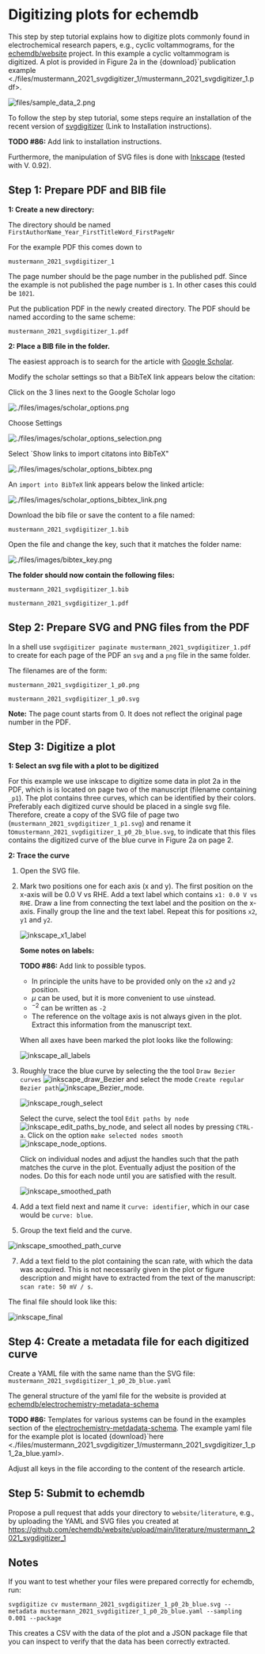 # Digitizing plots for echemdb

This step by step tutorial explains how to digitize plots commonly found in electrochemical research papers, e.g., cyclic voltammograms, for the [echemdb/website](https://github.com/echemdb/website) project. In this example a cyclic voltammogram is digitized. A plot is provided in Figure 2a in the {download}`publication example <./files/mustermann_2021_svgdigitizer_1/mustermann_2021_svgdigitizer_1.pdf>.

![files/sample_data_2.png](files/sample_data_2.png) 

To follow the step by step tutorial, some steps require an installation of the recent version of [svgdigitizer](https://github.com/echemdb/svgdigitizer) (Link to Installation instructions). 

**TODO #86:** Add link to installation instructions.

Furthermore, the manipulation of SVG files is done with [Inkscape](https://inkscape.org/) (tested with V. 0.92).

## Step 1: Prepare PDF and BIB file

**1: Create a new directory:**

The directory should be named `FirstAuthorName_Year_FirstTitleWord_FirstPageNr`

For the example PDF this comes down to

`mustermann_2021_svgdigitizer_1`

The page number should be the page number in the published pdf. Since the example is not published the page number is `1`. In other cases this could be `1021`.

Put the publication PDF in the newly created directory. The PDF should be named according to the same scheme:

`mustermann_2021_svgdigitizer_1.pdf`

**2: Place a BIB file in the folder.**

The easiest approach is to search for the article with [Google Scholar](http://scholar.google.com/).

Modify the scholar settings so that a BibTeX link appears below the citation:

Click on the 3 lines next to the Google Scholar logo

![./files/images/scholar_options.png](files/images/scholar_options.png)

Choose Settings

![./files/images/scholar_options_selection.png](files/images/scholar_options_selection.png)

Select `Show links to import citatons into BibTeX"

![./files/images/scholar_options_bibtex.png](files/images/scholar_options_bibtex.png)

An `import into BibTeX` link appears below the linked article:

![./files/images/scholar_options_bibtex_link.png](files/images/scholar_options_bibtex_link.png)

Download the bib file or save the content to a file named:

`mustermann_2021_svgdigitizer_1.bib`

Open the file and change the key, such that it matches the folder name:

![./files/images/bibtex_key.png](./files/images/bibtex_key.png)  

**The folder should now contain the following files:**

`mustermann_2021_svgdigitizer_1.bib`

`mustermann_2021_svgdigitizer_1.pdf`

## Step 2: Prepare SVG and PNG files from the PDF

In a shell use `svgdigitizer paginate mustermann_2021_svgdigitizer_1.pdf` to create for each page of the PDF an `svg` and a `png` file in the same folder.

The filenames are of the form:

`mustermann_2021_svgdigitizer_1_p0.png`

`mustermann_2021_svgdigitizer_1_p0.svg`

**Note:** The page count starts from 0. It does not reflect the original page number in the PDF.

## Step 3: Digitize a plot

**1: Select an svg file with a plot to be digitized**

For this example we use inkscape to digitize some data in plot 2a in the PDF, which is is located on page two of the manuscript (filename containing `_p1`). The plot contains three curves, which can be identified by their colors. Preferably each digitized curve should be placed in a single svg file. Therefore, create a copy of the SVG file of page two (`mustermann_2021_svgdigitizer_1_p1.svg`) and rename it to`mustermann_2021_svgdigitizer_1_p0_2b_blue.svg`, to indicate that this files contains the digitized curve of the blue curve in Figure 2a on page 2. 

 **2: Trace the curve**

1. Open the SVG file.

3. Mark two positions one for each axis (x and y). The first position on the x-axis will be 0.0 V vs RHE. Add a text label which contains `x1: 0.0 V vs RHE`. Draw a line from connecting the text label and the position on the x-axis. Finally group the line and the text label. Repeat this for positions `x2`, `y1` and `y2`.

   ![inkscape_x1_label](files/images/inkscape_x1_label.png)

   **Some notes on labels:**

   **TODO #86:** Add link to possible typos.

   * In principle the units have to be provided only on the `x2` and `y2` position. 
   * $\mu$ can be used, but it is more convenient to use `u`instead.
   * $^{-2}$ can be written as `-2`
   * The reference on the voltage axis is not always given in the plot. Extract this information from the manuscript text.

   When all axes have been marked the plot looks like the following:

   ![inkscape_all_labels](files/images/inkscape_all_labels.png)

4. Roughly trace the blue curve by selecting the the tool `Draw Bezier curves` ![inkscape_draw_Bezier](./files/images/inkscape_draw_Bezier.png) and select the mode `Create regular Bezier path`![inkscape_Bezier_mode](./files/images/inkscape_Bezier_mode.png).

   

   ![inkscape_rough_select](./files/images/inkscape_rough_select.png)

   Select the curve, select the tool `Edit paths by node`![inkscape_edit_paths_by_node](./files/images/inkscape_edit_paths_by_node.png), and select all nodes by pressing `CTRL-a`. Click on the option `make selected nodes smooth`![inkscape_node_options](./files/images/inkscape_node_options.png).

   Click on individual nodes and adjust the handles such that the path matches the curve in the plot. Eventually adjust the position of the nodes. Do this for each node until you are satisfied with the result.

   ![inkscape_smoothed_path](files/images/inkscape_smoothed_path.png)

5. Add a text field next and name it `curve: identifier`, which in our case would be `curve: blue`.

6. Group the text field and the curve.

![inkscape_smoothed_path_curve](files/images/inkscape_smoothed_path_curve.png)

7. Add a text field to the plot containing the scan rate, with which the data was acquired. This is not necessarily given in the plot or figure description and might have to extracted from the text of the manuscript: `scan rate: 50 mV / s`.

The final file should look like this:

![inkscape_final](files/images/inkscape_final.png)

## Step 4: Create a metadata file for each digitized curve

Create a YAML file with the same name than the SVG file: `mustermann_2021_svgdigitizer_1_p0_2b_blue.yaml`

The general structure of the yaml file for the website is provided at [echemdb/electrochemistry-metadata-schema](https://github.com/echemdb/electrochemistry-metadata-schema/blob/main/examples/Author_YYYY_FirstTitleWord_Page_fignr_identifier.yaml)

**TODO #86:** Templates for various systems can be found in the examples section of the [electrochemistry-metdadata-schema](https://github.com/echemdb/electrochemistry-metadata-schema). The example yaml file for the example plot is located {download}`here <./files/mustermann_2021_svgdigitizer_1/mustermann_2021_svgdigitizer_1_p1_2a_blue.yaml>.

Adjust all keys in the file according to the content of the research article.

## Step 5: Submit to echemdb

Propose a pull request that adds your directory to `website/literature`, e.g., by uploading the YAML and SVG files you created at https://github.com/echemdb/website/upload/main/literature/mustermann_2021_svgdigitizer_1

## Notes

If you want to test whether your files were prepared correctly for echemdb, run:

`svgdigitize cv mustermann_2021_svgdigitizer_1_p0_2b_blue.svg --metadata mustermann_2021_svgdigitizer_1_p0_2b_blue.yaml --sampling 0.001 --package`

This creates a CSV with the data of the plot and a JSON package file that you can inspect to verify that the data has been correctly extracted.